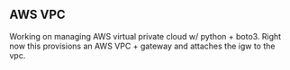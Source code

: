 AWS VPC
-----

Working on managing AWS virtual private cloud w/ python + boto3. Right now this provisions an AWS VPC + gateway and attaches the igw to the vpc. 